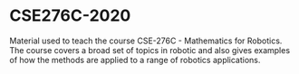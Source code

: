 # CSE276C-2020

Material used to teach the course CSE-276C - Mathematics for Robotics. The course covers a broad set of topics in robotic and also
gives examples of how the methods are applied to a range of robotics applications. 
